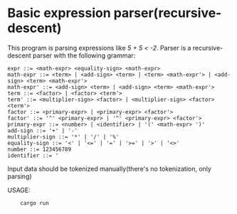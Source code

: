 # Basic expression parser(recursive-descent)

This program is parsing expressions like *5 + 5 < -2*. Parser is a recursive-descent parser with the following grammar:

```
expr ::= <math-expr> <equality-sign> <math-expr>
math-expr ::= <term> | <add-sign> <term> | <term> <math-expr'> | <add-sign> <term> <math-expr'>
math-expr' ::= <add-sign> <term> | <add-sign> <term> <math-expr'>
term ::= <factor> | <factor> <term'>
term' ::= <multiplier-sign> <factor> | <multiplier-sign> <factor> <term'>
factor ::= <primary-expr> | <primary-expr> <factor'>
factor' ::= '^' <primary-expr> | '^' <primary-expr> <factor'>
primary-expr ::= <number> | <identifier> | '(' <math-expr> ')'
add-sign ::= '+' | '-'
multiplier-sign ::= '*' | '/' | '%'
equality-sign ::= '<' | '<=' | '=' | '>=' | '>' | '<>'
number ::= 123456789
identifier ::= '
```

Input data should be tokenized manually(there's no tokenization, only parsing)

USAGE:

```
    cargo run
```
